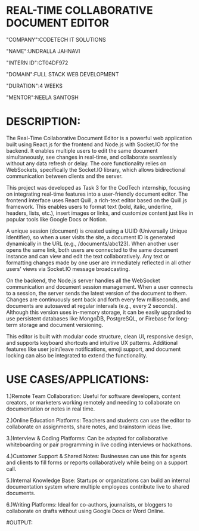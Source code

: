 # REAL-TIME COLLABORATIVE DOCUMENT EDITOR

"COMPANY":CODETECH IT SOLUTIONS

"NAME":UNDRALLA JAHNAVI

"INTERN ID":CT04DF972

"DOMAIN":FULL STACK WEB DEVELOPMENT

"DURATION":4 WEEKS

"MENTOR":NEELA SANTOSH

# DESCRIPTION:

The Real-Time Collaborative Document Editor is a powerful web application built using React.js for the frontend and Node.js with Socket.IO for the backend. It enables multiple users to edit the same document simultaneously, see changes in real-time, and collaborate seamlessly without any data refresh or delay. The core functionality relies on WebSockets, specifically the Socket.IO library, which allows bidirectional communication between clients and the server.

This project was developed as Task 3 for the CodTech internship, focusing on integrating real-time features into a user-friendly document editor. The frontend interface uses React Quill, a rich-text editor based on the Quill.js framework. This enables users to format text (bold, italic, underline, headers, lists, etc.), insert images or links, and customize content just like in popular tools like Google Docs or Notion.

A unique session (document) is created using a UUID (Universally Unique Identifier), so when a user visits the site, a document ID is generated dynamically in the URL (e.g., /documents/abc123). When another user opens the same link, both users are connected to the same document instance and can view and edit the text collaboratively. Any text or formatting changes made by one user are immediately reflected in all other users' views via Socket.IO message broadcasting.

On the backend, the Node.js server handles all the WebSocket communication and document session management. When a user connects to a session, the server sends the latest version of the document to them. Changes are continuously sent back and forth every few milliseconds, and documents are autosaved at regular intervals (e.g., every 2 seconds). Although this version uses in-memory storage, it can be easily upgraded to use persistent databases like MongoDB, PostgreSQL, or Firebase for long-term storage and document versioning.

This editor is built with modular code structure, clean UI, responsive design, and supports keyboard shortcuts and intuitive UX patterns. Additional features like user join/leave notifications, emoji support, and document locking can also be integrated to extend the functionality.

 # USE CASES/APPLICATIONS:
 
1.)Remote Team Collaboration:
Useful for software developers, content creators, or marketers working remotely and needing to collaborate on documentation or notes in real time.

2.)Online Education Platforms:
Teachers and students can use the editor to collaborate on assignments, share notes, and brainstorm ideas live.

3.)Interview & Coding Platforms:
Can be adapted for collaborative whiteboarding or pair programming in live coding interviews or hackathons.

4.)Customer Support & Shared Notes:
Businesses can use this for agents and clients to fill forms or reports collaboratively while being on a support call.

5.)Internal Knowledge Base:
Startups or organizations can build an internal documentation system where multiple employees contribute live to shared documents.

6.)Writing Platforms:
Ideal for co-authors, journalists, or bloggers to collaborate on drafts without using Google Docs or Word Online.

#OUTPUT:



